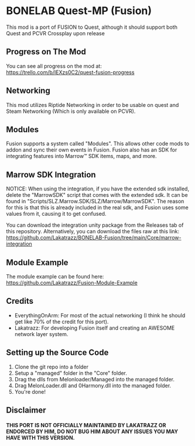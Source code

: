 # BONELAB Quest-MP (Fusion)
This mod is a port of FUSION to Quest, although it should support both Quest and PCVR Crossplay upon release

## Progress on The Mod
You can see all progress on the mod at: 
https://trello.com/b/IEXzs0C2/quest-fusion-progress

## Networking
This mod utilizes Riptide Networking in order to be usable on quest and Steam Networking (Which is only available on PCVR).

## Modules
Fusion supports a system called "Modules". This allows other code mods to addon and sync their own events in Fusion.
Fusion also has an SDK for integrating features into Marrow™ SDK items, maps, and more.

## Marrow SDK Integration
NOTICE:
When using the integration, if you have the extended sdk installed, delete the "MarrowSDK" script that comes with the extended sdk.
It can be found in "Scripts/SLZ.Marrow.SDK/SLZ/Marrow/MarrowSDK".
The reason for this is that this is already included in the real sdk, and Fusion uses some values from it, causing it to get confused.

You can download the integration unity package from the Releases tab of this repository.
Alternatively, you can download the files raw at this link:
https://github.com/Lakatrazz/BONELAB-Fusion/tree/main/Core/marrow-integration

## Module Example
The module example can be found here:
https://github.com/Lakatrazz/Fusion-Module-Example

## Credits
- EverythingOnArm: For most of the actual networking (I think he should get like 70% of the credit for this port).
- Lakatrazz: For developing Fusion itself and creating an AWESOME network layer system.

## Setting up the Source Code
1. Clone the git repo into a folder
2. Setup a "managed" folder in the "Core" folder.
3. Drag the dlls from Melonloader/Managed into the managed folder.
4. Drag MelonLoader.dll and 0Harmony.dll into the managed folder.
5. You're done!

## Disclaimer

#### THIS PORT IS NOT OFFICIALLY MAINTAINED BY LAKATRAZZ OR ENDORCED BY HIM, DO NOT BUG HIM ABOUT ANY ISSUES YOU MAY HAVE WITH THIS VERSION.
